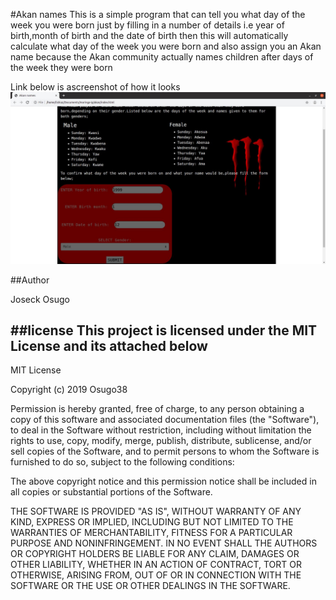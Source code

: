 #Akan names
This is a simple program that can tell you what day of the week you were born just by filling in a number of details  i.e year of birth,month of birth and the date of birth then this will automatically calculate what day of the week you were born and also assign you an Akan name because the Akan community actually names children after days of the week they were born

Link below is ascreenshot of how it looks
![](images/overview.jpg)

##Author

Joseck Osugo


##license
This project is licensed under the MIT License and its attached below
--------------------------------
MIT License

Copyright (c) 2019 Osugo38

Permission is hereby granted, free of charge, to any person obtaining a copy
of this software and associated documentation files (the "Software"), to deal
in the Software without restriction, including without limitation the rights
to use, copy, modify, merge, publish, distribute, sublicense, and/or sell
copies of the Software, and to permit persons to whom the Software is
furnished to do so, subject to the following conditions:

The above copyright notice and this permission notice shall be included in all
copies or substantial portions of the Software.

THE SOFTWARE IS PROVIDED "AS IS", WITHOUT WARRANTY OF ANY KIND, EXPRESS OR
IMPLIED, INCLUDING BUT NOT LIMITED TO THE WARRANTIES OF MERCHANTABILITY,
FITNESS FOR A PARTICULAR PURPOSE AND NONINFRINGEMENT. IN NO EVENT SHALL THE
AUTHORS OR COPYRIGHT HOLDERS BE LIABLE FOR ANY CLAIM, DAMAGES OR OTHER
LIABILITY, WHETHER IN AN ACTION OF CONTRACT, TORT OR OTHERWISE, ARISING FROM,
OUT OF OR IN CONNECTION WITH THE SOFTWARE OR THE USE OR OTHER DEALINGS IN THE
SOFTWARE.
